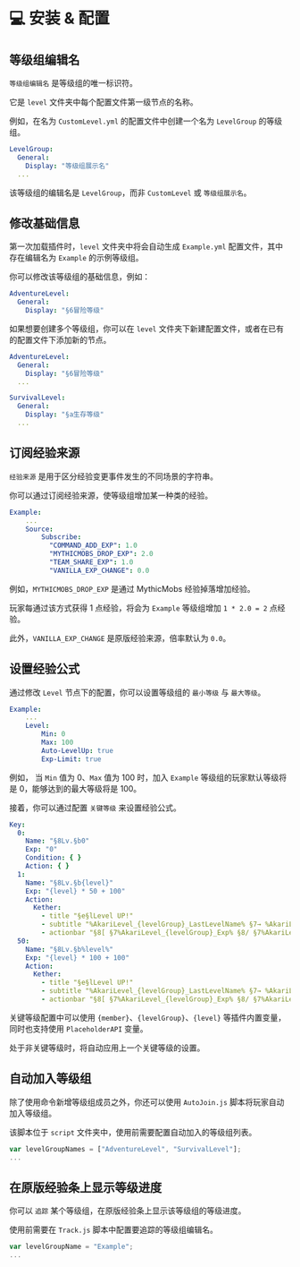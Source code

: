# 💻 安装 & 配置

## 等级组编辑名

`等级组编辑名` 是等级组的唯一标识符。

它是 `level` 文件夹中每个配置文件第一级节点的名称。

例如，在名为 `CustomLevel.yml` 的配置文件中创建一个名为 `LevelGroup` 的等级组。

``` yaml
LevelGroup:
  General:
    Display: "等级组展示名"
  ...
```

该等级组的编辑名是 `LevelGroup`，而非 `CustomLevel` 或 `等级组展示名`。

## 修改基础信息

第一次加载插件时，`level` 文件夹中将会自动生成 `Example.yml` 配置文件，其中存在编辑名为 `Example` 的示例等级组。

你可以修改该等级组的基础信息，例如：

``` yaml
AdventureLevel:
  General:
    Display: "§6冒险等级"
```

如果想要创建多个等级组，你可以在 `level` 文件夹下新建配置文件，或者在已有的配置文件下添加新的节点。

``` yaml
AdventureLevel:
  General:
    Display: "§6冒险等级"
  ...

SurvivalLevel:
  General:
    Display: "§a生存等级"
  ...
```

## 订阅经验来源

`经验来源` 是用于区分经验变更事件发生的不同场景的字符串。

你可以通过订阅经验来源，使等级组增加某一种类的经验。

``` yaml
Example:
    ...
    Source:
        Subscribe:
          "COMMAND_ADD_EXP": 1.0
          "MYTHICMOBS_DROP_EXP": 2.0
          "TEAM_SHARE_EXP": 1.0
          "VANILLA_EXP_CHANGE": 0.0
```

例如，`MYTHICMOBS_DROP_EXP` 是通过 MythicMobs 经验掉落增加经验。

玩家每通过该方式获得 1 点经验，将会为 `Example` 等级组增加 `1 * 2.0 = 2` 点经验。

此外，`VANILLA_EXP_CHANGE` 是原版经验来源，倍率默认为 `0.0`。

## 设置经验公式

通过修改 `Level` 节点下的配置，你可以设置等级组的 `最小等级` 与 `最大等级`。

``` yaml
Example:
    ...
    Level:
        Min: 0
        Max: 100
        Auto-LevelUp: true
        Exp-Limit: true
```

例如， 当 `Min` 值为 0、`Max` 值为 100 时，加入 `Example` 等级组的玩家默认等级将是 0，能够达到的最大等级将是 100。

接着，你可以通过配置 `关键等级` 来设置经验公式。

``` yaml
Key:
  0:
    Name: "§8Lv.§b0"
    Exp: "0"
    Condition: { }
    Action: { }
  1:
    Name: "§8Lv.§b{level}"
    Exp: "{level} * 50 + 100"
    Action:
      Kether:
        - title "§e§lLevel UP!"
        - subtitle "%AkariLevel_{levelGroup}_LastLevelName% §7→ %AkariLevel_{levelGroup}_LevelName%" by 10 25 10
        - actionbar "§8[ §7%AkariLevel_{levelGroup}_Exp% §8/ §7%AkariLevel_{levelGroup}_NextLevelExp% §8]"
  50:
    Name: "§8Lv.§b%level%"
    Exp: "{level} * 100 + 100"
    Action:
      Kether:
        - title "§e§lLevel UP!"
        - subtitle "%AkariLevel_{levelGroup}_LastLevelName% §7→ %AkariLevel_{levelGroup}_LevelName%" by 10 25 10
        - actionbar "§8[ §7%AkariLevel_{levelGroup}_Exp% §8/ §7%AkariLevel_{levelGroup}_NextLevelExp% §8]"
```

关键等级配置中可以使用 `{member}`、`{levelGroup}`、`{level}` 等插件内置变量，同时也支持使用 `PlaceholderAPI` 变量。

处于非关键等级时，将自动应用上一个关键等级的设置。

## 自动加入等级组

除了使用命令新增等级组成员之外，你还可以使用 `AutoJoin.js` 脚本将玩家自动加入等级组。

该脚本位于 `script` 文件夹中，使用前需要配置自动加入的等级组列表。

``` javascript
var levelGroupNames = ["AdventureLevel", "SurvivalLevel"];
...
```

## 在原版经验条上显示等级进度

你可以 `追踪` 某个等级组，在原版经验条上显示该等级组的等级进度。

使用前需要在 `Track.js` 脚本中配置要追踪的等级组编辑名。

``` javascript
var levelGroupName = "Example";
...
```